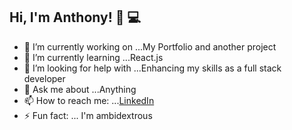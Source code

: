 ## Hi, I'm Anthony! 👋 💻


- 🔭 I’m currently working on ...My Portfolio and another project
- 🌱 I’m currently learning ...React.js
- 🤔 I’m looking for help with ...Enhancing my skills as a full stack developer
- 💬 Ask me about ...Anything
- 📫 How to reach me: ...[LinkedIn](https://www.linkedin.com/in/anthony-guerrero-63a3a8199/)
- ⚡ Fun fact: ... I'm ambidextrous


